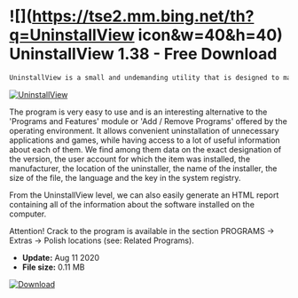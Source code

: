 # ![](https://tse2.mm.bing.net/th?q=UninstallView icon&w=40&h=40) UninstallView 1.38 - Free Download

```sh
UninstallView is a small and undemanding utility that is designed to manage software installed on a Windows computer.
```
[![UninstallView](https://gallery.dpcdn.pl/imgc/Tools/75778/g_-_420x350_1.5_-_x20170517122022_0.jpg)](https://softexe.net/win/system/uninstallers/uninstallview:hpgd.html)

The program is very easy to use and is an interesting alternative to the 'Programs and Features' module or 'Add / Remove Programs' offered by the operating environment. It allows convenient uninstallation of unnecessary applications and games, while having access to a lot of useful information about each of them. We find among them data on the exact designation of the version, the user account for which the item was installed, the manufacturer, the location of the uninstaller, the name of the installer, the size of the file, the language and the key in the system registry.
 
 From the UninstallView level, we can also easily generate an HTML report containing all of the information about the software installed on the computer.
 
 Attention!
 Crack to the program is available in the section PROGRAMS -&gt; Extras -&gt; Polish locations (see: Related Programs).


- **Update:** Aug 11 2020
- **File size:** 0.11 MB

[![Download](https://cdn.softexe.net/static/img/download.png)](https://softexe.net/win/system/uninstallers/uninstallview:hpgd.html)

